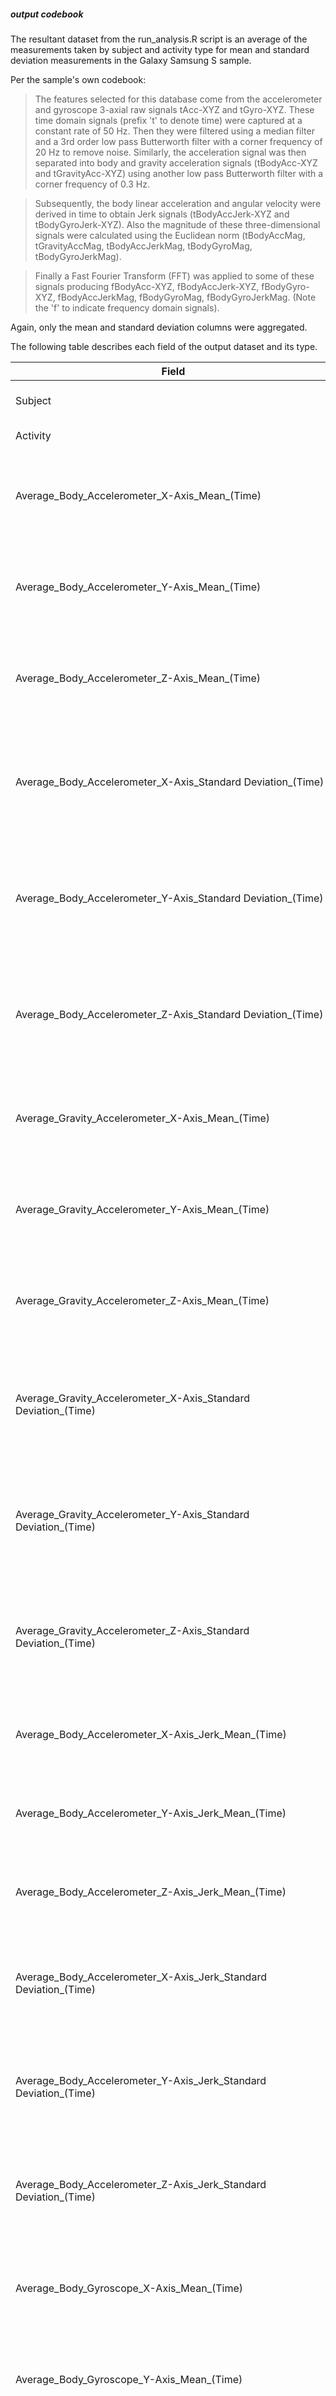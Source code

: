 ##### output codebook
The resultant dataset from the run_analysis.R script is an average of the measurements taken by subject and activity type for mean and standard deviation measurements in the Galaxy Samsung S sample.

Per the sample's own codebook:

> The features selected for this database come from the accelerometer and gyroscope 3-axial raw signals tAcc-XYZ and tGyro-XYZ. These time domain signals (prefix 't' to denote time) were captured at a constant rate of 50 Hz. Then they were filtered using a median filter and a 3rd order low pass Butterworth filter with a corner frequency of 20 Hz to remove noise. Similarly, the acceleration signal was then separated into body and gravity acceleration signals (tBodyAcc-XYZ and tGravityAcc-XYZ) using another low pass Butterworth filter with a corner frequency of 0.3 Hz. 

> Subsequently, the body linear acceleration and angular velocity were derived in time to obtain Jerk signals (tBodyAccJerk-XYZ and tBodyGyroJerk-XYZ). Also the magnitude of these three-dimensional signals were calculated using the Euclidean norm (tBodyAccMag, tGravityAccMag, tBodyAccJerkMag, tBodyGyroMag, tBodyGyroJerkMag). 

> Finally a Fast Fourier Transform (FFT) was applied to some of these signals producing fBodyAcc-XYZ, fBodyAccJerk-XYZ, fBodyGyro-XYZ, fBodyAccJerkMag, fBodyGyroMag, fBodyGyroJerkMag. (Note the 'f' to indicate frequency domain signals). 

Again, only the mean and standard deviation columns were aggregated.

The following table describes each field of the output dataset and its type.

| Field | Type | Description |
|-------|------|-------------|
| Subject | integer | The test / training subject |
| Activity | string | The activity performed |
| Average_Body_Accelerometer_X-Axis_Mean_(Time) | float | Accelerometer signal - Time domain average of mean body acceleration - X axis |
| Average_Body_Accelerometer_Y-Axis_Mean_(Time) | float | Accelerometer signal - Time domain average of mean body acceleration - Y axis |
| Average_Body_Accelerometer_Z-Axis_Mean_(Time) | float | Accelerometer signal - Time domain average of mean body acceleration - Z axis |
| Average_Body_Accelerometer_X-Axis_Standard Deviation_(Time) | float | Accelerometer signal - Time domain average of the standard deviation of body acceleration - X axis |
| Average_Body_Accelerometer_Y-Axis_Standard Deviation_(Time) | float | Accelerometer signal - Time domain average of the standard deviation of body acceleration - Y axis |
| Average_Body_Accelerometer_Z-Axis_Standard Deviation_(Time) | float | Accelerometer signal - Time domain average of the standard deviation of body acceleration - Z axis |
| Average_Gravity_Accelerometer_X-Axis_Mean_(Time) | float | Accelerometer signal - Time domain average of mean gravity acceleration - X axis |
| Average_Gravity_Accelerometer_Y-Axis_Mean_(Time) | float | Accelerometer signal - Time domain average of mean gravity acceleration - Y axis |
| Average_Gravity_Accelerometer_Z-Axis_Mean_(Time) | float | Accelerometer signal - Time domain average of mean gravity acceleration - Z axis |
| Average_Gravity_Accelerometer_X-Axis_Standard Deviation_(Time) | float | Accelerometer signal - Time domain average of the standard deviation of gravity acceleration - X axis |
| Average_Gravity_Accelerometer_Y-Axis_Standard Deviation_(Time) | float | Accelerometer signal - Time domain average of the standard deviation of gravity acceleration - Y axis |
| Average_Gravity_Accelerometer_Z-Axis_Standard Deviation_(Time) | float | Accelerometer signal - Time domain average of the standard deviation of gravity acceleration - Z axis |
| Average_Body_Accelerometer_X-Axis_Jerk_Mean_(Time) | float | Accelerometer signal - Time domain average of the mean linear "jerk" - X axis |
| Average_Body_Accelerometer_Y-Axis_Jerk_Mean_(Time) | float | Accelerometer signal - Time domain average of the mean linear "jerk" - Y axis |
| Average_Body_Accelerometer_Z-Axis_Jerk_Mean_(Time) | float | Accelerometer signal - Time domain average of the mean linear "jerk" - Z axis |
| Average_Body_Accelerometer_X-Axis_Jerk_Standard Deviation_(Time) | float | Accelerometer signal - Time domain average of the standard deviation of the linear "jerk" - X axis |
| Average_Body_Accelerometer_Y-Axis_Jerk_Standard Deviation_(Time) | float | Accelerometer signal - Time domain average of the standard deviation of the linear "jerk" - Y axis |
| Average_Body_Accelerometer_Z-Axis_Jerk_Standard Deviation_(Time) | float | Accelerometer signal - Time domain average of the standard deviation of the linear "jerk" - Z axis |
| Average_Body_Gyroscope_X-Axis_Mean_(Time) | float | Gyroscope signal - Time domain average of mean angular velocity - X axis |
| Average_Body_Gyroscope_Y-Axis_Mean_(Time) | float | Gyroscope signal - Time domain average of mean angular velocity - Y axis |
| Average_Body_Gyroscope_Z-Axis_Mean_(Time) | float | Gyroscope signal - Time domain average of mean angular velocity - Z axis |
| Average_Body_Gyroscope_X-Axis_Standard Deviation_(Time) | float | Gyroscope signal - Time domain average of the standard deviation of angular velocity - X axis |
| Average_Body_Gyroscope_Y-Axis_Standard Deviation_(Time) | float | Gyroscope signal - Time domain average of the standard deviation of angular velocity - Y axis |
| Average_Body_Gyroscope_Z-Axis_Standard Deviation_(Time) | float | Gyroscope signal - Time domain average of the standard deviation of angular velocity - Z axis |
| Average_Body_Gyroscope_X-Axis_Jerk_Mean_(Time) | float | Gyroscope signal - Time domain average of mean angular "jerk" - X axis |
| Average_Body_Gyroscope_Y-Axis_Jerk_Mean_(Time) | float | Gyroscope signal - Time domain average of mean angular "jerk" - Y axis |
| Average_Body_Gyroscope_Z-Axis_Jerk_Mean_(Time) | float | Gyroscope signal - Time domain average of mean angular "jerk" - Z axis |
| Average_Body_Gyroscope_X-Axis_Jerk_Standard Deviation_(Time) | float | Gyroscope signal - Time domain average of the standard deviation of angular "jerk" - X axis |
| Average_Body_Gyroscope_Y-Axis_Jerk_Standard Deviation_(Time) | float | Gyroscope signal - Time domain average of the standard deviation of angular "jerk" - Y axis |
| Average_Body_Gyroscope_Z-Axis_Jerk_Standard Deviation_(Time) | float | Gyroscope signal - Time domain average of the standard deviation of angular "jerk" - Z axis |
| Average_Body_Accelerometer_Magnitude_Mean_(Time) | float | Accelerometer signal - Time domain average of the mean body acceleration magnitude (Euclidean norm) |
| Average_Body_Accelerometer_Magnitude_Standard Deviation_(Time) | float | Accelerometer signal - Time domain average of the standard deviation of body acceleration magnitude (Euclidean norm) |
| Average_Gravity_Accelerometer_Magnitude_Mean_(Time) | float | Accelerometer signal - Time domain average of the mean gravity acceleration magnitude (Euclidean norm) |
| Average_Gravity_Accelerometer_Magnitude_Standard Deviation_(Time) | float | Accelerometer signal - Time domain average of the standard deviation of gravity acceleration magnitude (Euclidean norm) |
| Average_Body_Accelerometer_Jerk_Magnitude_Mean_(Time) | float | Accelerometer signal - Time domain average of the mean linear "jerk" magnitude (Euclidean norm) |
| Average_Body_Accelerometer_Jerk_Magnitude_Standard Deviation_(Time) | float | Accelerometer signal - Time domain average of the standard deviation of linear "jerk" magnitude (Euclidean norm) |
| Average_Body_Gyroscope_Magnitude_Mean_(Time) | float | Gyroscope signal - Time domain average of the mean angular velocity magnitude (Euclidean norm) |
| Average_Body_Gyroscope_Magnitude_Standard Deviation_(Time) | float | Gyroscope signal - Time domain average of the standard deviation of angular velocity magnitude (Euclidean norm) |
| Average_Body_Gyroscope_Jerk_Magnitude_Mean_(Time) | float | Gyroscope signal - Time domain average of the mean angular "jerk" magnitude (Euclidean norm) |
| Average_Body_Gyroscope_Jerk_Magnitude_Standard Deviation_(Time) | float | Gyroscope signal - Time domain average of the standard deviation of angular "jerk" magnitude (Euclidean norm) |
| Average_Body_Accelerometer_X-Axis_Mean_(Frequency) | float | Accelerometer signal - Frequency domain average of mean body acceleration - X axis |
| Average_Body_Accelerometer_Y-Axis_Mean_(Frequency) | float | Accelerometer signal - Frequency domain average of mean body acceleration - Y axis |
| Average_Body_Accelerometer_Z-Axis_Mean_(Frequency) | float | Accelerometer signal - Frequency domain average of mean body acceleration - Z axis |
| Average_Body_Accelerometer_X-Axis_Standard Deviation_(Frequency) | float | Accelerometer signal - Frequency domain average of the standard deviation of body acceleration - X axis |
| Average_Body_Accelerometer_Y-Axis_Standard Deviation_(Frequency) | float | Accelerometer signal - Frequency domain average of the standard deviation of body acceleration - Y axis |
| Average_Body_Accelerometer_Z-Axis_Standard Deviation_(Frequency) | float | Accelerometer signal - Frequency domain average of the standard deviation of body acceleration - Z axis |
| Average_Body_Accelerometer_X-Axis_Jerk_Mean_(Frequency) | float | Accelerometer signal - Frequency domain average of the mean linear "jerk" - X axis |
| Average_Body_Accelerometer_Y-Axis_Jerk_Mean_(Frequency) | float | Accelerometer signal - Frequency domain average of the mean linear "jerk" - Y axis |
| Average_Body_Accelerometer_Z-Axis_Jerk_Mean_(Frequency) | float | Accelerometer signal - Frequency domain average of the mean linear "jerk" - Z axis |
| Average_Body_Accelerometer_X-Axis_Jerk_Standard Deviation_(Frequency) | float | Accelerometer signal - Frequency domain average of the standard deviation of the linear "jerk" - X axis |
| Average_Body_Accelerometer_Y-Axis_Jerk_Standard Deviation_(Frequency) | float | Accelerometer signal - Frequency domain average of the standard deviation of the linear "jerk" - Y axis |
| Average_Body_Accelerometer_Z-Axis_Jerk_Standard Deviation_(Frequency) | float | Accelerometer signal - Frequency domain average of the standard deviation of the linear "jerk" - Z axis |
| Average_Body_Gyroscope_X-Axis_Mean_(Frequency) | float | Gyroscope signal - Frequency domain average of mean angular velocity - X axis |
| Average_Body_Gyroscope_Y-Axis_Mean_(Frequency) | float | Gyroscope signal - Frequency domain average of mean angular velocity - Y axis |
| Average_Body_Gyroscope_Z-Axis_Mean_(Frequency) | float | Gyroscope signal - Frequency domain average of mean angular velocity - Z axis |
| Average_Body_Gyroscope_X-Axis_Standard Deviation_(Frequency) | float | Gyroscope signal - Frequency domain average of the standard deviation of angular velocity - X axis |
| Average_Body_Gyroscope_Y-Axis_Standard Deviation_(Frequency) | float | Gyroscope signal - Frequency domain average of the standard deviation of angular velocity - Y axis |
| Average_Body_Gyroscope_Z-Axis_Standard Deviation_(Frequency) | float | Gyroscope signal - Frequency domain average of the standard deviation of angular velocity - Z axis |
| Average_Body_Accelerometer_Magnitude_Mean_(Frequency) | float | Accelerometer signal - Frequency domain average of the mean body acceleration magnitude (Euclidean norm) |
| Average_Body_Accelerometer_Magnitude_Standard Deviation_(Frequency) | float | Accelerometer signal - Frequency domain average of the standard deviation of body acceleration magnitude (Euclidean norm) |
| Average_Body_Accelerometer_Jerk_Magnitude_Mean_(Frequency) | float | Accelerometer signal - Frequency domain average of the mean linear "jerk" magnitude (Euclidean norm) |
| Average_Body_Accelerometer_Jerk_Magnitude_Standard Deviation_(Frequency) | float | Accelerometer signal - Frequency domain average of the standard deviation of linear "jerk" magnitude (Euclidean norm) |
| Average_Body_Gyroscope_Magnitude_Mean_(Frequency) | float | Gyroscope signal - Frequency domain average of the mean angular velocity magnitude (Euclidean norm) |
| Average_Body_Gyroscope_Magnitude_Standard Deviation_(Frequency) | float | Gyroscope signal - Frequency domain average of the standard deviation of angular velocity magnitude (Euclidean norm) |
| Average_Body_Gyroscope_Jerk_Magnitude_Mean_(Frequency) | float | Gyroscope signal - Frequency domain average of the mean angular "jerk" magnitude (Euclidean norm) |
| Average_Body_Gyroscope_Jerk_Magnitude_Standard Deviation_(Frequency) | float | Gyroscope signal - Frequency domain average of the standard deviation of angular "jerk" magnitude (Euclidean norm) |

